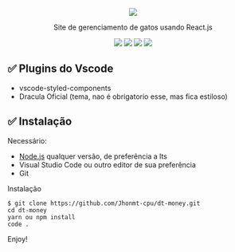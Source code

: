 
<p align="center">
  <a href="https://github.com/Jhonmt-cpu/dt-money">
    <img src="../assets/dtMoneyCape.png?raw=true"/>
  </a>
</p>

<p align="center">Site de gerenciamento de gatos usando React.js</p>

 <p align="center">
 <img src="https://img.shields.io/github/issues/jhonmt-cpu/dt-money?style=for-the-badge"/>
 <img src="https://img.shields.io/github/forks/jhonmt-cpu/dt-money?style=for-the-badge"/>
 <img src="https://img.shields.io/github/stars/jhonmt-cpu/dt-money?style=for-the-badge"/>
 <img src="https://img.shields.io/github/license/jhonmt-cpu/dt-money?style=for-the-badge"/>
 </p>

## ✅ Plugins do Vscode

- vscode-styled-components
- Dracula Oficial (tema, nao é obrigatorio esse, mas fica estiloso)

## ✅  Instalação

Necessário:

- [Node.js](https://nodejs.org/en/download/) qualquer versão, de preferência a lts
- Visual Studio Code ou outro editor de sua preferência
- Git

Instalação

```
$ git clone https://github.com/Jhonmt-cpu/dt-money.git
cd dt-money
yarn ou npm install
code . 
```

Enjoy!